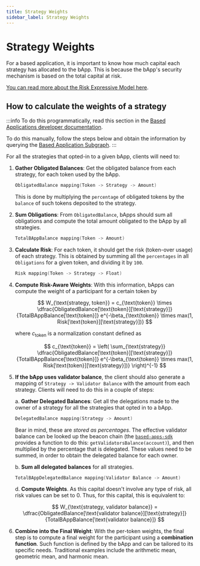 ```yaml
---
title: Strategy Weights
sidebar_label: Strategy Weights
---
```


# Strategy Weights

For a based application, it is important to know how much capital each strategy has allocated to the bApp. This is because the bApp's security mechanism is based on the total capital at risk.

[You can read more about the Risk Expressive Model here](../ssv2.0-a-based-applications-protocol/risk-expressive-model/the-model).


## How to calculate the weights of a strategy

:::info
To do this programmatically, read this section in the [Based Applications developer documentation](../../developers/based-application-development#calculating-strategy-weights).

To do this manually, follow the steps below and obtain the information by querying the [Based Application Subgraph](../../developers/subgraph).
:::

For all the strategies that opted-in to a given bApp, clients will need to:

1. **Gather Obligated Balances**: Get the obligated balance from each strategy, for each token used by the bApp.
   ```go
   ObligatedBalance mapping(Token -> Strategy -> Amount)
   ```
   This is done by multiplying the `percentage` of obligated tokens by the `balance` of such tokens deposited to the strategy.

2. **Sum Obligations**: From `ObligatedBalance`, bApps should sum all obligations and compute the total amount obligated to the bApp by all strategies.
   ```go
   TotalBAppBalance mapping(Token -> Amount)
   ```
3. **Calculate Risk**: For each token, it should get the risk (token-over usage) of each strategy. This is obtained by summing all the `percentages` in all `Obligations` for a given token, and dividing it by `100`.
   ```go
   Risk mapping(Token -> Strategy -> Float)
   ```
4. **Compute Risk-Aware Weights**: With this information, bApps can compute the weight of a participant for a certain token by

   $$
   W_{\text{strategy, token}} = c_{\text{token}} \times \dfrac{ObligatedBalance[\text{token}][\text{strategy}]}{TotalBAppBalance[\text{token}]} e^{-\beta_{\text{token}} \times max(1, Risk[\text{token}][\text{strategy}])}
   $$

   where $c_{\text{token}}$ is a normalization constant defined as

   $$
   c_{\text{token}} = \left( \sum_{\text{strategy}} \dfrac{ObligatedBalance[\text{token}][\text{strategy}]}{TotalBAppBalance[\text{token}]} e^{-\beta_{\text{token}} \times max(1, Risk[\text{token}][\text{strategy}])} \right)^{-1}
   $$

5. **If the bApp uses validator balance**, the client should also generate a mapping of `Strategy -> Validator Balance` with the amount from each strategy. Clients will need to do this in a couple of steps:

    a. **Gather Delegated Balances**: Get all the delegations made to the owner of a strategy for all the strategies that opted in to a bApp.

      ```go
      DelegatedBalance mapping(Strategy -> Amount)
      ```
    
      Bear in mind, these are *stored as percentages*. The effective validator balance can be looked up the beacon chain (the [`based-apps-sdk`](https://github.com/ssvlabs/based-apps-sdk) provides a function to do this: `getValidatorsBalance(account)`), and then multiplied by the percentage that is delegated.
      These values need to be summed, in order to obtain the delegated balance for each owner.

    b. **Sum all delegated balances** for all strategies.
      ```go
      TotalBAppDelegatedBalance mapping(Validator Balance -> Amount)
      ```

    d. **Compute Weights**. As this capital doesn't involve any type of risk, all risk values can be set to 0. Thus, for this capital, this is equivalent to:

      $$
      W_{\text{strategy, validator balance}} = \dfrac{ObligatedBalance[\text{validator balance}][\text{strategy}]}{TotalBAppBalance[\text{validator balance}]}
      $$

6. **Combine into the Final Weight**: With the per-token weights, the final step is to compute a final weight for the participant using a **combination function**. Such function is defined by the bApp and can be tailored to its specific needs. Traditional examples include the arithmetic mean, geometric mean, and harmonic mean.